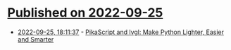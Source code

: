 # [Published on 2022-09-25](index.md)

* [2022-09-25, 18:11:37](https://lobste.rs/s/ksj2ec/pikascript_lvgl_make_python_lighter) - [PikaScript and lvgl: Make Python Lighter, Easier and Smarter](http://blog.lvgl.io/2022-08-24/pikascript-and-lvgl)
